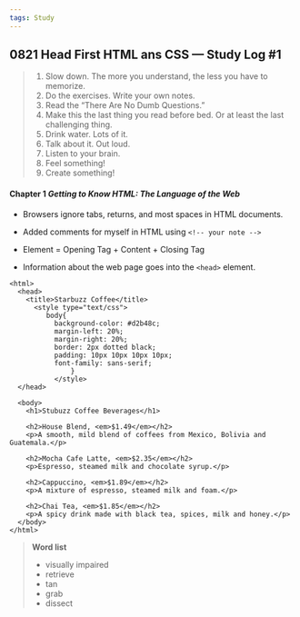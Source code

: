 ```yaml
---
tags: Study
---
```


## 0821 Head First HTML ans CSS — Study Log #1

>1. Slow down. The more you understand, the less you have to memorize.
>2. Do the exercises. Write your own notes.
>3. Read the “There Are No Dumb Questions.”
>4. Make this the last thing you read before bed. Or at least the last challenging thing.
>5. Drink water. Lots of it.
>6. Talk about it. Out loud.
>7. Listen to your brain.
>8. Feel something!
>9. Create something!

#### Chapter 1 *Getting to Know HTML: The Language of the Web*

- Browsers ignore tabs, returns, and most spaces in HTML documents.

- Added comments for myself in HTML using `<!-- your note -->`

- Element = Opening Tag + Content + Closing Tag

- Information about the web page goes into the `<head>` element.

```
<html>
  <head>
    <title>Starbuzz Coffee</title>
      <style type="text/css">
         body{
           background-color: #d2b48c;
           margin-left: 20%;
           margin-right: 20%;
           border: 2px dotted black;
           padding: 10px 10px 10px 10px;
           font-family: sans-serif;
               }
           </style>
  </head>
  
  <body>
    <h1>Stubuzz Coffee Beverages</h1>
  
    <h2>House Blend, <em>$1.49</em></h2>
    <p>A smooth, mild blend of coffees from Mexico, Bolivia and Guatemala.</p>
  
    <h2>Mocha Cafe Latte, <em>$2.35</em></h2>
    <p>Espresso, steamed milk and chocolate syrup.</p>
  
    <h2>Cappuccino, <em>$1.89</em></h2>
    <p>A mixture of espresso, steamed milk and foam.</p>
  
    <h2>Chai Tea, <em>$1.85</em></h2>
    <p>A spicy drink made with black tea, spices, milk and honey.</p>
  </body>
</html>
```

>**Word list**
>- visually impaired
>- retrieve
>- tan
>- grab
>- dissect
